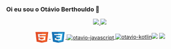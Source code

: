 ### Oi eu sou o Otávio Berthouldo 👋

<!--
**otavioberthouldo/otavioberthouldo** is a ✨ _special_ ✨ repository because its `README.md` (this file) appears on your GitHub profile.
-->

<div align="center">
  <a href="https://github.com/otavioberthouldo">
  <img height="180em" src="https://github-readme-stats.vercel.app/api?username=otavioberthouldo&show_icons=true&theme=dark&count_private=true"/>
  <img height="180em" src="https://github-readme-stats.vercel.app/api/top-langs/?username=otavioberthouldo&layout=compact&langs_count=7&theme=dark"/>
</div>
<div style="display: inline_block" align="center"><br>
  
  <img align="center" alt="otavio-html5" height="30" width="40" src="https://raw.githubusercontent.com/devicons/devicon/master/icons/html5/html5-original.svg">
  <img align="center" alt="otavio-CSS" height="30" width="40" src="https://raw.githubusercontent.com/devicons/devicon/master/icons/css3/css3-original.svg">
  <img align="center" alt="otavio-javascript" height="30" width="40" src="https://img.shields.io/badge/JavaScript-F7DF1E?style=for-the-badge&logo=javascript&logoColor=black">
  <img align-"center" alt="otavio-kotlin" height-"30" width"40"src="https://img.shields.io/badge/Kotlin-0095D5?&style=for-the-badge&logo=kotlin&logoColor=white>

  ##

<div> 
  
   <a href="https://www.linkedin.com/in/otavioberthouldo/" target="_blank"><img src="https://img.shields.io/badge/-LinkedIn-%230077B5?style=for-the-badge&logo=linkedin&logoColor=white" target="_blank"></a>
   <a href="https://www.instagram.com/otavioberthouldo/" target="_blank"><img src="https://img.shields.io/badge/-Instagram-%23E4405F?style=for-the-badge&logo=instagram&logoColor=white" target="_blank"></a>
 

<div> 
